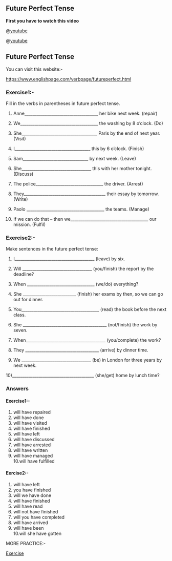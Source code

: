 ## Future Perfect Tense


**First you have to watch this video**


@[youtube](_zErY5dar9Y)

@[youtube](yEdOh7_1juM)

## Future Perfect Tense

You can visit this website:-

https://www.englishpage.com/verbpage/futureperfect.html


### Exercise1:-

Fill in the verbs in parentheses in future perfect tense.



1) Anne____________________________________ her bike next week. (repair)

2) We______________________________________ the washing by 8 o’clock. (Do)

3) She_____________________________________ Paris by the end of next year. (Visit)

4) I_____________________________________ this by 6 o’clock. (Finish)

5) Sam________________________________ by next week. (Leave)

6) She__________________________________ this with her mother tonight. (Discuss)

7) The police_________________________________ the driver. (Arrest)

8) They________________________________________ their essay by tomorrow. (Write)

9) Paolo ______________________________________ the teams. (Manage)

10) If we can do that – then we______________________________________ our mission. (Fulfil)




### Exercise2:-

Make sentences in the future perfect tense:

1) I_______________________________________ (leave) by six.

2) Will __________________________________ (you/finish) the report by the deadline?

3) When _________________________________ (we/do) everything?

4) She __________________________ (finish) her exams by then, so we can go out for dinner.

5) You______________________________________ (read) the book before the next class.

6) She _________________________________________ (not/finish) the work by seven.

7) When_______________________________________ (you/complete) the work?

8) They ____________________________________ (arrive) by dinner time.

9) We __________________________________ (be) in London for three years by next week.

10)________________________________________ (she/get) home by lunch time?

### Answers

#### Exercise1:-

1. will have repaired	                          
2. will have done	                                 
3. will have visited	                          
4. will have finished	                          	
5. will have left	                                    
6. will have discussed	                          
7. will have arrested	                          
8. will have written                                    
9. will have managed                                                          
10.will have fulfilled	                                          



#### Eercise2:-

1. will have left
2. you have finished	
3. will we have done	
4. will have finished	
5. will have read	
6. will not have finished	
7. will you have completed
8. will have arrived
9. will have been	                       
10.will she have gotten                 


MORE PRACTICE:-

[Exercise](https://www.perfect-english-grammar.com/future-perfect-exercise-4.html)


